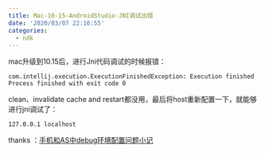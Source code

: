 ```yaml
---
title: Mac-10-15-AndroidStudio-JNI调试出错
date: '2020/03/07 22:16:55'
categories:
  - ndk
---
```


mac升级到10.15后，进行Jni代码调试的时候报错：
```
com.intellij.execution.ExecutionFinishedException: Execution finished
Process finished with exit code 0
```
clean、invalidate cache and restart都没用，最后将host重新配置一下，就能够进行jni调试了：
```
127.0.0.1 localhost
```

thanks ：[手机和AS中debug环境配置问题小记](http://pollux.cc/2019/12/01/2019-12-01%20%E6%89%8B%E6%9C%BA%E5%92%8CAS%E4%B8%ADdebug%E7%8E%AF%E5%A2%83%E9%85%8D%E7%BD%AE%E9%97%AE%E9%A2%98%E5%B0%8F%E8%AE%B0/#%E4%B8%80%E3%80%81%E5%9C%A8AS%E4%B8%AD%E5%B0%9D%E8%AF%95%E8%B0%83%E8%AF%95native%E4%BB%A3%E7%A0%81%EF%BC%8C%E6%8A%A5%E9%94%99)
                                                                                                                                                                                                                                                                                                                                                                                                                                                                                                                                                                                                                                                                                                                                                                                                                                                                                                                                                                                                                                                                                                                                                                                                                                                                                                                                                                                                                                                                                                                                                                                                                                                                                                                                                                                                                                                                                                                                                                                                                                                                                                                                                                                                                                                                                                                                                                                                                                                                                                                                                                                                                                                                                                                                                                                                                                                                                                                                                                                                                                                                                                                                                                                                                                                                                                                                                                                                                                                                                                                                                                                                                                                                                                                                                                                                                                                                                                                                                                                                                                                                                                                                                                                                                                                                                                                                                                                                                                                                                                                                                                                                                                                                                                                                                                                                                                                                                                                                                                                                                                                                                                                                                                                                                                                                                                                                                                                                                                                                                                                                                                                                                                                                                                                                                                                                                                                                                                                                                                                                                                                                                                                                                                                                                                                                                                                                                                                                                                                                                                                                                                                                                                                                                                                                                                                                                                                                                                                                                                                                                                                                                                                                                                                                                                                                                                                                                                                                                                                                                                                                                                                                                                                                                                                                                                                                                                                                                                                                                                                                                                                                                                                                                                                                                                                                                                                                                                                                                                                                                                                                                                                                                                                                                                                                                                                                                                                                                                                                                                                                                                                                                                                                                                                                                                                                                                                                                                                                                                                                                                                                                                                                                                                                                                                                                                                                                                                                                                                                                                              